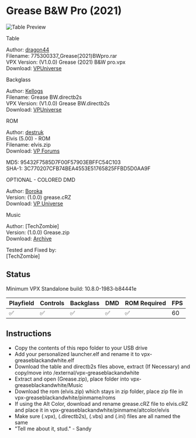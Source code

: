 # Grease B&W Pro (2021)

![Table Preview](https://vpuniverse.com/screenshots/monthly_2022_01/809143380_Capturadepantalla(400).png.cc164df19bdd6fd7fc43eaaf742567cb.png)

Table

Author: [dragon44](https://vpuniverse.com/profile/39368-dragon44/)  
Filename:  775300337_Grease(2021)BWpro.rar  
VPX Version: (V1.0.0) Grease (2021) B&W pro.vpx  
Download: [VPUniverse](https://vpuniverse.com/files/file/8664-grease-2021-bw-pro/)

Backglass

Author: [Kellogs](https://vpuniverse.com/profile/3388-kellogs/)  
Filename: Grease BW.directb2s  
VPX Version: (V1.0.0) Grease BW.directb2s  
Download: [VPUniverse](https://vpuniverse.com/files/file/8671-backglass-for-grease-black-white/)

ROM

Author: [destruk](https://www.vpforums.org/index.php?showuser=5)  
Elvis (5.00) - ROM  
Filename: elvis.zip  
Download: [VP Forums](https://www.vpforums.org/index.php?app=downloads&showfile=319)

MD5: 95432F7585D7F00F57903EBFFC54C103  
SHA-1: 3C770207CFB74BEA4553E51765825FFBD5D0AA9F

OPTIONAL - COLORED DMD

Author: [Boroka](https://vpuniverse.com/profile/56302-boroka/)  
Version: (1.0.0)  grease.cRZ  
Download: [VP Universe](https://vpuniverse.com/files/file/17835-grease-original-2023-serum-colorization-elvis-re-imagining/)

Music

Author: [TechZombie]  
Version: (1.0.0)  Grease.zip  
Download: [Archive](https://archive.org/details/grease_202409)
  
Tested and Fixed by:  
[TechZombie]

## Status 

Minimum VPX Standalone build: 10.8.0-1983-b84441e

| Playfield | Controls | Backglass | DMD | ROM Required | FPS | 
|-----------|----------|-----------|-----|--------------|-----|
| :white_check_mark: | :white_check_mark: | :white_check_mark: | :white_check_mark: | :white_check_mark: | 60 |

## Instructions

- Copy the contents of this repo folder to your USB drive
- Add your personalized launcher.elf and rename it to vpx-greaseblackandwhite.elf
- Download the table and directb2s files above, extract (If Necessary) and copy/move into /external/vpx-greaseblackandwhite
- Extract and open (Grease.zip), place folder into vpx-greaseblackandwhite/Music
- Download the rom (elvis.zip) which stays in zip folder, place zip file in vpx-greaseblackandwhite/pinmame/roms
- If using the Alt Color, download and rename grease.cRZ file to elvis.cRZ and place it in vpx-greaseblackandwhite/pinmame/altcolor/elvis
- Make sure (.vpx), (.directb2s), (.vbs) and (.ini) files are all named the same
- "Tell me about it, stud." - Sandy
